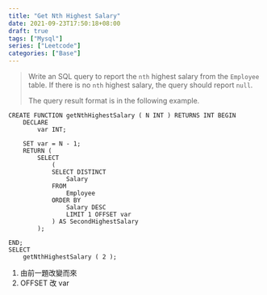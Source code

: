 ```yaml
---
title: "Get Nth Highest Salary"
date: 2021-09-23T17:50:18+08:00
draft: true
tags: ["Mysql"]
series: ["Leetcode"]
categories: ["Base"]
---
```


>   Write an SQL query to report the `nth` highest salary from the `Employee` table. If there is no `nth` highest salary, the query should report `null`.
>
>   The query result format is in the following example.



```mysql
CREATE FUNCTION getNthHighestSalary ( N INT ) RETURNS INT BEGIN
	DECLARE
		var INT;
	
	SET var = N - 1;
	RETURN (
		SELECT
			(
			SELECT DISTINCT
				Salary 
			FROM
				Employee 
			ORDER BY
				Salary DESC 
				LIMIT 1 OFFSET var 
			) AS SecondHighestSalary 
		);
	
END;
SELECT
	getNthHighestSalary ( 2 );
```

1.   由前一題改變而來
2.   OFFSET 改 var
